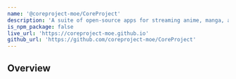 ```yaml
---
name: '@coreproject-moe/CoreProject'
description: 'A suite of open-source apps for streaming anime, manga, and music. Built with Svelte and Python, designed for speed, beauty, and community.'
is_npm_package: false
live_url: 'https://coreproject-moe.github.io'
github_url: 'https://github.com/coreproject-moe/CoreProject'
---
```


## Overview
